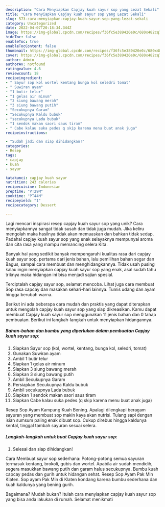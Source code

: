```yaml
---
description: "Cara Menyiapkan Capjay kuah sayur sop yang Lezat Sekali"
title: "Cara Menyiapkan Capjay kuah sayur sop yang Lezat Sekali"
slug: 573-cara-menyiapkan-capjay-kuah-sayur-sop-yang-lezat-sekali
category: Uncategorized
date: 2022-04-07T20:18:34.344Z
image: https://img-global.cpcdn.com/recipes/f36fc5e389420e0c/680x482cq70/capjay-kuah-sayur-sop-foto-resep-utama.jpg
hideToc: false
enableToc: true
enableTocContent: false
thumbnail: https://img-global.cpcdn.com/recipes/f36fc5e389420e0c/680x482cq70/capjay-kuah-sayur-sop-foto-resep-utama.jpg
cover: https://img-global.cpcdn.com/recipes/f36fc5e389420e0c/680x482cq70/capjay-kuah-sayur-sop-foto-resep-utama.jpg
author: Admin
authorAv: notfound
ratingvalue: 4.6
reviewcount: 18
recipeingredient:
- " Sayur sop kol wortel kentang bunga kol seledri tomat"
- " Suwiran ayam"
- "1 butir telur"
- "1 gelas air minum"
- "3 siung bawang merah"
- "3 siung bawang putih"
- "Secukupnya Garam"
- "Secukupnya Kaldu bubuk"
- "secukupnya Lada bubuk"
- "1 sendok makan saori saus tiram"
- " Cabe kalau suka pedes q skip karena menu buat anak juga"
recipeinstructions:

- "Sudah jadi dan siap dihidangkan!"
categories:
- Resep
tags:
- capjay
- kuah
- sayur

katakunci: capjay kuah sayur 
nutrition: 243 calories
recipecuisine: Indonesian
preptime: "PT29M"
cooktime: "PT44M"
recipeyield: "1"
recipecategory: Dessert

---
```





Lagi mencari inspirasi resep capjay kuah sayur sop yang unik? Cara menyiapkannya sangat tidak susah dan tidak juga mudah. Jika keliru mengolah maka hasilnya tidak akan memuaskan dan bahkan tidak sedap. Padahal capjay kuah sayur sop yang enak selayaknya mempunyai aroma dan cita rasa yang mampu memancing selera Kita.





Banyak hal yang sedikit banyak mempengaruhi kualitas rasa dari capjay kuah sayur sop, pertama dari jenis bahan, lalu pemilihan bahan segar dan Bagus, sampai cara membuat dan menghidangkannya. Tidak usah pusing kalau ingin menyiapkan capjay kuah sayur sop yang enak,      asal sudah tahu triknya maka hidangan ini bisa menjadi sajian spesial.














Terciptalah capjay sayur sop, selamat mencoba. Lihat juga cara membuat Sop rasa capcay dan masakan sehari-hari lainnya. Tumis udang dan ayam hingga berubah warna.






Berikut ini ada beberapa cara mudah dan praktis yang dapat diterapkan untuk mengolah capjay kuah sayur sop yang siap dikreasikan. Kamu dapat membuat Capjay kuah sayur sop menggunakan 11 jenis bahan dan 0 tahap pembuatan. Berikut ini langkah-langkah untuk menyiapkan hidangannya.

<!--inarticleads1-->

##### Bahan-bahan dan bumbu yang diperlukan dalam pembuatan Capjay kuah sayur sop:

1. Siapkan  Sayur sop (kol, wortel, kentang, bunga kol, seledri, tomat)
1. Gunakan  Suwiran ayam
1. Ambil 1 butir telur
1. Siapkan 1 gelas air minum
1. Siapkan 3 siung bawang merah
1. Siapkan 3 siung bawang putih
1. Ambil Secukupnya Garam
1. Persiapkan Secukupnya Kaldu bubuk
1. Ambil secukupnya Lada bubuk
1. Siapkan 1 sendok makan saori saus tiram
1. Siapkan  Cabe kalau suka pedes (q skip karena menu buat anak juga)


Resep Sop Ayam Kampung Kuah Bening. Apalagi dilengkapi beragam sayuran yang membuat sop makin kaya akan nutrisi. Tulang sapi dengan isian sumsum paling enak dibuat sop. Cukup direbus hingga kaldunya kental, tinggal tambah sayuran sesuai selera. 

<!--inarticleads2-->

##### Langkah-langkah untuk buat Capjay kuah sayur sop:


1. Selesai dan siap dihidangkan!

Cara Membuat sayur sop sederhana: Potong-potong semua sayuran termasuk kentang, brokoli, gubis dan wortel. Apabila air sudah mendidih, segera masukkan bawang putih dan garam halus secukupnya. Bumbu kuah capcay pedas dan gurih untuk hidangan sehat. Resep Sop Ayam Pak Min Klaten. Sop ayam Pak Min di Klaten kondang karena bumbu sederhana dan kuah kaldunya yang bening gurih. 

Bagaimana? Mudah bukan? Itulah cara menyiapkan capjay kuah sayur sop yang bisa anda lakukan di rumah. Selamat menikmati
